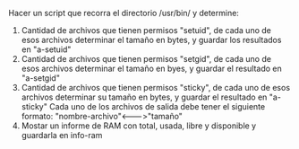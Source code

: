 Hacer un script que recorra el directorio /usr/bin/ y determine:
1) Cantidad de archivos que tienen permisos "setuid", de cada uno de esos archivos determinar el tamaño en bytes, y guardar los resultados en "a-setuid"
2) Cantidad de archivos que tienen permisos "setgid", de cada uno de esos archivos determinar el tamaño en byes, y guardar el resultado en "a-setgid"
3) Cantidad de archivos que tienen permisos "sticky", de cada uno de esos archivos determinar su tamaño en bytes, y guardar el resultado en "a-sticky"
Cada uno de los archivos de salida debe tener el siguiente formato: "nombre-archivo"<--->"tamaño"
4) Mostar un informe de RAM con total, usada, libre y disponible y guardarla en info-ram